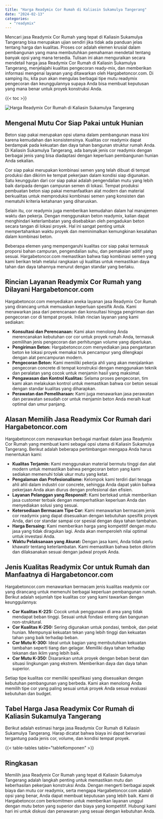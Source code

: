 ```yaml
---
title: "Harga Readymix Cor Rumah di Kaliasin Sukamulya Tangerang"
date: "2024-02-13"
categories: 
  - "readymix"
---
```



Mencari jasa Readymix Cor Rumah yang tepat di Kaliasin Sukamulya Tangerang bisa merupakan ujian sendiri jika tidak ada panduan jelas tentang harga dan kualitas. Proses cor adalah elemen krusial dalam pembangunan yang mana membutuhkan pemahaman mendetail tentang banyak opsi yang mana tersedia. Tulisan ini akan menguraikan secara mendetail harga jasa Readymix Cor Rumah di Kaliasin Sukamulya Tangerang, menjelajahi kualitas pengecoran ready-mix, dan memberikan informasi mengenai layanan yang ditawarkan oleh Hargabetoncor.com. Di samping itu, kita pun akan mengulas berbagai tipe mutu readymix pengecoran dan keunggulannya supaya Anda bisa membuat keputusan yang mana benar untuk proyek konstruksi Anda.

{{< toc >}}

![Harga Readymix Cor Rumah di Kaliasin Sukamulya Tangerang](https://hargareadymixid.github.io/hbc/readymix-hbc%20(42).png)

## Mengenal Mutu Cor Siap Pakai untuk Hunian

Beton siap pakai merupakan opsi utama dalam pembangunan masa kini karena kemudahan dan konsistensinya. Kualitas cor readymix dapat berdampak pada kekuatan dan daya tahan bangunan struktur rumah Anda. Di Kaliasin Sukamulya Tangerang, ada banyak jenis cor readymix dengan berbagai jenis yang bisa diadaptasi dengan keperluan pembangunan hunian Anda sekalian.

Cor siap pakai merupakan kombinasi semen yang telah dibuat di tempat produksi dan dikirim ke tempat pekerjaan dalam kondisi siap digunakan. Satu keunggulan dari cor siap pakai adalah pengendalian mutu yang lebih baik daripada dengan campuran semen di lokasi. Tempat produksi pembuatan beton siap pakai memanfaatkan alat modern dan material berkualitas untuk memproduksi kombinasi semen yang konsisten dan mematuhi kriteria ketahanan yang diharuskan.

Selain itu, cor readymix juga memberikan kemudahan dalam hal manajemen waktu dan pekerja. Dengan menggunakan beton readymix, kalian dapat menghindari keterlambatan yang disebabkan oleh pengadukan beton secara tangan di lokasi proyek. Hal ini sangat penting untuk mempertahankan waktu proyek dan meminimalkan kemungkinan kesalahan dalam kombinasi beton.

Beberapa elemen yang mempengaruhi kualitas cor siap pakai termasuk proporsi bahan campuran, pengendalian suhu, dan pemakaian aditif yang sesuai. Hargabetoncor.com memastikan bahwa tiap kombinasi semen yang kami berikan telah melalui rangkaian uji kualitas untuk memastikan daya tahan dan daya tahannya menurut dengan standar yang berlaku.

## Rincian Layanan Readymix Cor Rumah yang Dilayani Hargabetoncor.com

Hargabetoncor.com menyediakan aneka layanan jasa Readymix Cor Rumah yang dirancang untuk memuaskan keperluan spesifik Anda. Kami menawarkan jasa dari perencanaan dan konsultasi hingga pengiriman dan pengecoran cor di tempat proyek. Inilah rincian layanan yang kami sediakan:

- **Konsultasi dan Perencanaan:** Kami akan menolong Anda merencanakan kebutuhan cor cor untuk proyek rumah Anda, termasuk pemilihan jenis pengecoran dan perhitungan volume yang diperlukan.
- **Pengiriman Beton:** Hargabetoncor.com menyediakan jasa pengantaran beton ke lokasi proyek memakai truk pencampur yang dilengkapi dengan alat pencampuran modern.
- **Pengecoran Beton:** Kami memiliki pekerja ahli yang akan menjalankan pengecoran concrete di tempat konstruksi dengan menggunakan teknik dan peralatan yang cocok untuk menjamin hasil yang maksimal.
- **Pengawasan dan Kontrol Kualitas:** Selama proses pengecoran, tim kami akan melakukan kontrol untuk memastikan bahwa cor beton sesuai dengan standar kualitas yang diharapkan.
- **Perawatan dan Pemeliharaan:** Kami juga menawarkan jasa perawatan dan perawatan sesudah cor untuk menjamin beton Anda meraih kuat optimal dan umur panjang.

## Alasan Memilih Jasa Readymix Cor Rumah dari Hargabetoncor.com

Hargabetoncor.com menawarkan berbagai manfaat dalam jasa Readymix Cor Rumah yang membuat kami sebagai opsi utama di Kaliasin Sukamulya Tangerang. Berikut adalah beberapa pertimbangan mengapa Anda harus menentukan kami:

- **Kualitas Terjamin:** Kami menggunakan material bermutu tinggi dan alat modern untuk memastikan bahwa pengecoran beton yang kami sediakan memenuhi tolak ukur mutu yang ketat.
- **Pengalaman dan Profesionalisme:** Kelompok kami terdiri dari tenaga ahli ahli dalam industri cor concrete, sehingga Anda dapat yakin bahwa pekerjaan Anda akan diurus dengan profesional dan efisien.
- **Layanan Pelanggan yang Responsif:** Kami bertekad untuk memberikan jasa customer terbaik dengan memperhatikan keperluan Anda dan menyediakan solusi yang sesuai.
- **Ketersediaan Bermacam Tipe Cor:** Kami menawarkan bermacam jenis cor readymix yang dapat disesuaikan dengan kebutuhan spesifik proyek Anda, dari cor standar sampai cor spesial dengan daya tahan tambahan.
- **Harga Bersaing:** Kami memberikan harga yang kompetitif dengan mutu jasa yang tidak diragukan lagi. Anda akan memperoleh nilai optimal untuk investasi Anda.
- **Waktu Pelaksanaan yang Akurat:** Dengan jasa kami, Anda tidak perlu khawatir tentang keterlambatan. Kami memastikan bahwa beton dikirim dan dilaksanakan sesuai dengan jadwal proyek Anda.

## Jenis Kualitas Readymix Cor untuk Rumah dan Manfaatnya di Hargabetoncor.com

Hargabetoncor.com menawarkan bermacam jenis kualitas readymix cor yang dirancang untuk memenuhi berbagai keperluan pembangunan rumah. Berikut adalah sejumlah tipe kualitas cor yang kami tawarkan dengan keunggulannya:

- **Cor Kualitas K-225:** Cocok untuk penggunaan di area yang tidak mendapat beban tinggi. Sesuai untuk fondasi enteng dan bangunan non-struktural.
- **Cor Kualitas K-250:** Sering digunakan untuk pondasi, tembok, dan pelat hunian. Mempunyai kekuatan tekan yang lebih tinggi dan kekuatan tahan yang baik terhadap beban.
- **Cor Mutu K-300:** Ideal untuk bagian yang membutuhkan kekuatan tambahan seperti tiang dan gelagar. Memiliki daya tahan terhadap tekanan dan iklim yang lebih baik.
- **Cor Mutu K-350:** Disarankan untuk proyek dengan beban berat dan situasi lingkungan yang ekstrem. Memberikan daya dan daya tahan superior.

Setiap tipe kualitas cor memiliki spesifikasi yang disesuaikan dengan kebutuhan pembangunan yang berbeda. Kami akan menolong Anda memilih tipe cor yang paling sesuai untuk proyek Anda sesuai evaluasi kebutuhan dan budget.

## Tabel Harga Jasa Readymix Cor Rumah di Kaliasin Sukamulya Tangerang

Berikut adalah estimasi harga jasa Readymix Cor Rumah di Kaliasin Sukamulya Tangerang. Harap dicatat bahwa biaya ini dapat bervariasi tergantung pada jenis cor, volume, dan kondisi tempat proyek.

{{< table-tables table="tableKomponen" >}}

## Ringkasan

Memilih jasa Readymix Cor Rumah yang tepat di Kaliasin Sukamulya Tangerang adalah langkah penting untuk memastikan mutu dan keberhasilan pekerjaan konstruksi Anda. Dengan mengerti berbagai aspek biaya dan mutu cor readymix, serta mengapa Hargabetoncor.com adalah opsi yang benar, Anda dapat membuat keputusan yang lebih baik. Kami di Hargabetoncor.com berkomitmen untuk memberikan layanan unggul dengan mutu beton yang superior dan biaya yang kompetitif. Hubungi kami hari ini untuk diskusi dan penawaran yang sesuai dengan kebutuhan Anda.
